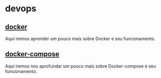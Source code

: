 # devops

## [docker](./docker/)
Aqui iremos aprender um pouco mais sobre Docker e seu funcionamento.

## [docker-compose](./docker-compose/)
Aqui iremos nos aprofundar um pouco mais sobre Docker-compose e seu funcionamento.
